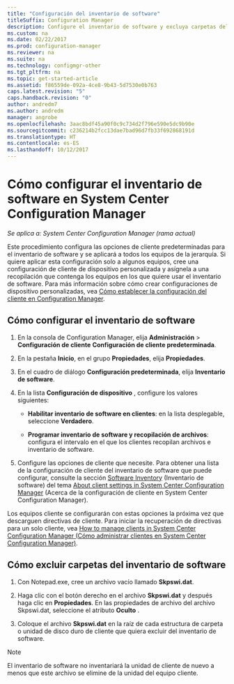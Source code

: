 ```yaml
---
title: "Configuración del inventario de software"
titleSuffix: Configuration Manager
description: Configure el inventario de software y excluya carpetas del inventario de software en Configuration Manager.
ms.custom: na
ms.date: 02/22/2017
ms.prod: configuration-manager
ms.reviewer: na
ms.suite: na
ms.technology: configmgr-other
ms.tgt_pltfrm: na
ms.topic: get-started-article
ms.assetid: f86559de-092a-4ce8-9b43-5d7530e0b763
caps.latest.revision: "5"
caps.handback.revision: "0"
author: andredm7
ms.author: andredm
manager: angrobe
ms.openlocfilehash: 3aac8bdf45a90f0c9c734d2f796e590e5dc9b90e
ms.sourcegitcommit: c236214b2fcc13dae7bad96d7fb33f692868191d
ms.translationtype: HT
ms.contentlocale: es-ES
ms.lasthandoff: 10/12/2017
---
```

# <a name="how-to-configure-software-inventory-in-system-center-configuration-manager"></a>Cómo configurar el inventario de software en System Center Configuration Manager

*Se aplica a: System Center Configuration Manager (rama actual)*

 Este procedimiento configura las opciones de cliente predeterminadas para el inventario de software y se aplicará a todos los equipos de la jerarquía. Si quiere aplicar esta configuración solo a algunos equipos, cree una configuración de cliente de dispositivo personalizada y asígnela a una recopilación que contenga los equipos en los que quiere usar el inventario de software. Para más información sobre cómo crear configuraciones de dispositivo personalizadas, vea [Cómo establecer la configuración del cliente en Configuration Manager](../../../../core/clients/deploy/configure-client-settings.md).  

## <a name="to-configure-software-inventory"></a>Cómo configurar el inventario de software  

1.  En la consola de Configuration Manager, elija **Administración** > **Configuración de cliente**  **Configuración de cliente predeterminada**.  

4.  En la pestaña **Inicio**, en el grupo **Propiedades**, elija **Propiedades**.  

5.  En el cuadro de diálogo **Configuración predeterminada**, elija **Inventario de software**.  

6.  En la lista **Configuración de dispositivo** , configure los valores siguientes:  

    -   **Habilitar inventario de software en clientes**: en la lista desplegable, seleccione **Verdadero**.  

    -   **Programar inventario de software y recopilación de archivos**: configura el intervalo en el que los clientes recopilan archivos e inventario de software.   

7.  Configure las opciones de cliente que necesite. Para obtener una lista de la configuración de cliente del inventario de software que puede configurar, consulte la sección [Software Inventory](../../../../core/clients/deploy/about-client-settings.md#software-inventory) (Inventario de software) del tema [About client settings in System Center Configuration Manager](../../../../core/clients/deploy/about-client-settings.md) (Acerca de la configuración de cliente en System Center Configuration Manager).  

 Los equipos cliente se configurarán con estas opciones la próxima vez que descarguen directivas de cliente. Para iniciar la recuperación de directivas para un solo cliente, vea [How to manage clients in System Center Configuration Manager (Cómo administrar clientes en System Center Configuration Manager)](../../../../core/clients/manage/manage-clients.md).  


## <a name="to-exclude-folders-from-software-inventory"></a>Cómo excluir carpetas del inventario de software  

1.  Con Notepad.exe, cree un archivo vacío llamado **Skpswi.dat**.  

2.  Haga clic con el botón derecho en el archivo **Skpswi.dat** y después haga clic en **Propiedades**. En las propiedades de archivo del archivo Skpswi.dat, seleccione el atributo **Oculto** .  

3.  Coloque el archivo **Skpswi.dat** en la raíz de cada estructura de carpeta o unidad de disco duro de cliente que quiera excluir del inventario de software.  

> [!NOTE]  
>  El inventario de software no inventariará la unidad de cliente de nuevo a menos que este archivo se elimine de la unidad del equipo cliente.